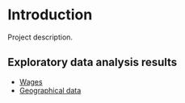 # Introduction

Project description.

## Exploratory data analysis results

- [Wages](./wages.html)
- [Geographical data](./occupation.html)
